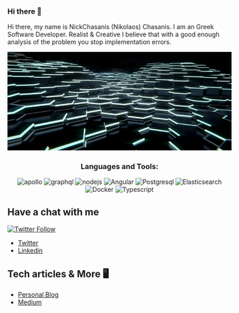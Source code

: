 ### Hi there 👋
Hi there, my name is NickChasanis (Nikolaos) Chasanis. I am an Greek Software Developer. Realist & Creative
I believe that with a good enough analysis of the problem you stop implementation errors.


<img src="https://raw.githubusercontent.com/NickChasanis/NickChasanis/master/tron.jpg" width="1000"/>


<h3 align="center">Languages and Tools:</h3>
<p align="center">
<a target="_blank"><img src="https://www.vectorlogo.zone/logos/apollographql/apollographql-icon.svg" alt="apollo" width="40" height="40"/>
<a target="_blank"><img src="https://cdn.jsdelivr.net/gh/devicons/devicon/icons/graphql/graphql-plain-wordmark.svg" alt="graphql" width="40" height="40"/>
<a target="_blank"> <img src="https://cdn.jsdelivr.net/gh/devicons/devicon/icons/nodejs/nodejs-original-wordmark.svg" alt="nodejs" width="40" height="40"/>
<a target="_blank"> <img src="https://cdn.jsdelivr.net/gh/devicons/devicon/icons/angularjs/angularjs-original.svg" alt="Angular" width="40" height="40"/>
<a target="_blank"> <img src="https://www.vectorlogo.zone/logos/postgresql/postgresql-icon.svg" alt="Postgresql" width="40" height="40"/>
<a target="_blank"> <img src="https://www.vectorlogo.zone/logos/elastic/elastic-icon.svg" alt="Elasticsearch" width="40" height="40"/>
<a target="_blank"> <img src="https://www.vectorlogo.zone/logos/docker/docker-official.svg" alt="Docker" width="40" height="40"/>
<a target="_blank"> <img src="https://www.vectorlogo.zone/logos/typescriptlang/typescriptlang-icon.svg" alt="Typescript" width="40" height="40"/></p>



## Have a chat with me
[![Twitter Follow](https://img.shields.io/twitter/follow/ChasanisNickos?color=1DA1F2&logo=twitter&style=for-the-badge)](https://twitter.com/intent/follow?original_referer=https%3A%2F%2Fgithub.com%2FBendikMatej&screen_name=ChasanisNickos)

- [Twitter](https://twitter.com/ChasanisNickos)
- [Linkedin](https://it.linkedin.com/in/nikolaoschasanis)

## Tech articles & More 🖥
- [Personal Blog](https://nikolaoschasanis.com)
- [Medium](https://medium.com/@ChasanisNickos)

<!--
**NickChasanis/NickChasanis** is a ✨ _special_ ✨ repository because its `README.md` (this file) appears on your GitHub profile.

Here are some ideas to get you started:

- 🔭 I’m currently working on ...
- 🌱 I’m currently learning ...
- 👯 I’m looking to collaborate on ...
- 🤔 I’m looking for help with ...
- 💬 Ask me about ...
- 📫 How to reach me: ...
- 😄 Pronouns: ...
- ⚡ Fun fact: ...
-->
